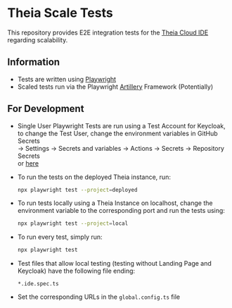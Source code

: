 # Theia Scale Tests

This repository provides E2E integration tests for the [Theia Cloud IDE](https://theia-cloud.io) regarding scalability.

## Information

- Tests are written using [Playwright](https://playwright.dev)
- Scaled tests run via the Playwright [Artillery](https://artillery.io) Framework (Potentially)

## For Development

- Single User Playwright Tests are run using a Test Account for Keycloak, to change the Test User, change the environment variables in GitHub Secrets \
-> Settings -> Secrets and variables -> Actions -> Secrets -> Repository Secrets \
or [here](https://github.com/ls1intum/theia-scale-tests/settings/secrets/actions)
- To run the tests on the deployed Theia instance, run:

  ```bash
  npx playwright test --project=deployed
  ```
  
- To run tests locally using a Theia Instance on localhost, change the environment variable to the corresponding port and run the tests using:

  ```bash
  npx playwright test --project=local
  ```

- To run every test, simply run:

  ```bash
  npx playwright test
  ```

- Test files that allow local testing (testing without Landing Page and Keycloak) have the following file ending:

  ```none
  *.ide.spec.ts
  ```

- Set the corresponding URLs in the `global.config.ts` file

